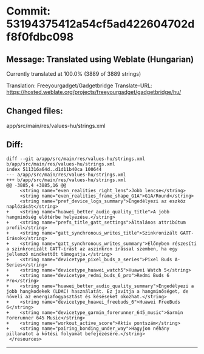 # Commit: 53194375412a54cf5ad422604702df8f0fdbc098
## Message: Translated using Weblate (Hungarian)

Currently translated at 100.0% (3889 of 3889 strings)

Translation: Freeyourgadget/Gadgetbridge
Translate-URL: https://hosted.weblate.org/projects/freeyourgadget/gadgetbridge/hu/
## Changed files:
app/src/main/res/values-hu/strings.xml

## Diff:
```
diff --git a/app/src/main/res/values-hu/strings.xml b/app/src/main/res/values-hu/strings.xml
index 511316a64d..d1d11b40ca 100644
--- a/app/src/main/res/values-hu/strings.xml
+++ b/app/src/main/res/values-hu/strings.xml
@@ -3885,4 +3885,16 @@
     <string name="even_realities_right_lens">Jobb lencse</string>
     <string name="even_realities_frame_shape_G1A">G1A/Round</string>
     <string name="pref_device_logs_summary">Engedélyezi az eszköz naplózását</string>
+    <string name="huawei_better_audio_quality_title">A jobb hangminőség előtérbe helyezése.</string>
+    <string name="prefs_title_gatt_settings">Általános attribútum profil</string>
+    <string name="gatt_synchronous_writes_title">Szinkronizált GATT-írások</string>
+    <string name="gatt_synchronous_writes_summary">Előnyben részesíti a szinkronizált GATT-írást az aszinkron írással szemben, ha egy jellemző mindkettőt támogatja.</string>
+    <string name="devicetype_pixel_buds_a_series">Pixel Buds A-Series</string>
+    <string name="devicetype_huawei_watch5">Huawei Watch 5</string>
+    <string name="devicetype_redmi_buds_6_pro">Redmi Buds 6 Pro</string>
+    <string name="huawei_better_audio_quality_summary">Engedélyezi a jobb hangkodekek (LDAC) használatát. Ez javítja a hangminőséget, de növeli az energiafogyasztást és késéseket okozhat.</string>
+    <string name="devicetype_huawei_freebuds_6">Huawei FreeBuds 6</string>
+    <string name="devicetype_garmin_forerunner_645_music">Garmin Forerunner 645 Music</string>
+    <string name="workout_active_score">Aktív pontszám</string>
+    <string name="pairing_bonding_under_way">Hagyjon néhány pillanatot a kötési folyamat befejezésére.</string>
 </resources>
```
-----------------------------------
